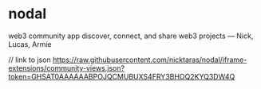 # nodal
web3 community app 
discover, connect, and share web3 projects
— Nick, Lucas, Armie


// link to json
https://raw.githubusercontent.com/nicktaras/nodal/iframe-extensions/community-views.json?token=GHSAT0AAAAAABPOJQCMUBUXS4FRY3BHOQ2KYQ3DW4Q
